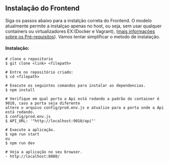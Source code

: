 ## Instalação do Frontend

Siga os passos abaixo para a instalção correta do Frontend. O modelo atualmente permite a instalçao apenas no
host, ou seja, sem usar qualquer containers ou virtualizadores EX:(Docker e Vagrant), 
([mais informações sobre os Pré-requisitos](prerequisitos.md)).
Vamos tentar simplificar o metodo de instalação.

#### Instalação:

````
# clone o repositorio
$ git clone <link> <filepath>

# Entre no repositório criado:
$ cd <filepath>

# Execute os seguintes comandos para instalar as dependencias.
$ npm install

# Verifique em qual porta a Api está rodando a padrão do container é 9010, caso a porta seja diferente
altere o arquivo config/prod.env.js e atualize para a porta onde a Api está rodando.
$ config/prod.env.js
$ API_URL: '"http://localhost:9010/api"'

# Execute a aplicação.
$ npm run start
ou
$ npm run dev

# Veja a aplicação no seu browser.
- http://localhost:8080/
````
